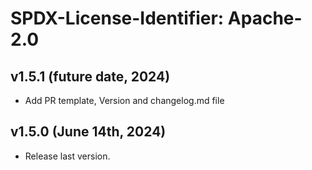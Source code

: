 # SPDX-License-Identifier: Apache-2.0

## v1.5.1 (future date, 2024)

* Add PR template, Version and changelog.md file

## v1.5.0 (June 14th, 2024)

* Release last version.